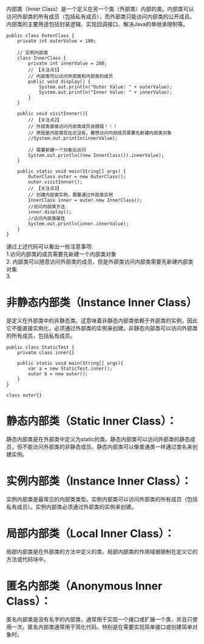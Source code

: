 内部类（Inner Class）是一个定义在另一个类（外部类）内部的类。内部类可以访问外部类的所有成员（包括私有成员），而外部类只能访问内部类的公开成员。内部类的主要用途包括封装逻辑、实现回调接口、解决Java的单继承限制等。</br>

```
public class OuterClass {  
    private int outerValue = 100;  
  
    // 实例内部类  
    class InnerClass {  
        private int innerValue = 200;  
        // 【关注点1】
        // 内部类可以访问外部类和内部类的成员
        public void display() {  
            System.out.println("Outer Value: " + outerValue);  
            System.out.println("Inner Value: " + innerValue);  
        }  
    }

    public void visitInnner(){
        // 【关注点2】
        // 外部类直接访问内部类成员会报错！！！
        // 原因是内部类现在还没有，要想访问内部成员需要先新建内部类对象
        //System.out.println(innerValue);
        
        // 需要新建一个对象后访问
        System.out.println((new InnerClass()).innerValue);
    }
  
    public static void main(String[] args) {  
        OuterClass outer = new OuterClass();
        outer.visitInnner();
        // 【关注点3】
        // 创建内部类实例，需要通过外部类实例  
        InnerClass inner = outer.new InnerClass();
        //访问内部类方法
        inner.display();
        //访问内部类属性
        System.out.println(inner.innerValue);
    }  
}
```

通过上述代码可以看出一些注意事项:</br>
1.访问内部类的成员需要先新建一个内部类对象 </br>
2. 内部类可以随意访问外部类的成员，但是外部类访问内部类需要先新建内部类对象</br>
3. </br>

<h1>非静态内部类（Instance Inner Class）</h1>
是定义在外部类中的非静态类。这意味着非静态内部类依赖于外部类的实例，因此它不能直接实例化，必须通过外部类的实例来创建。非静态内部类可以访问外部类的所有成员，包括私有成员。</br>

```
public class StaticTest {
    private class inner{}

    public static void main(String[] args){
        var a = new StaticTest.inner();
        outer b = new outer();
    }
}

class outer{}
```


<h1>静态内部类（Static Inner Class）：</h1>
静态内部类是在外部类中定义为static的类。静态内部类可以访问外部类的静态成员，但不能访问外部类的非静态成员。静态内部类可以像普通类一样通过类名来创建实例。</br>

<h1>实例内部类（Instance Inner Class）：</h1>
实例内部类是最常见的内部类类型。实例内部类可以访问外部类的所有成员（包括私有成员）。实例内部类必须通过外部类的实例来创建。</br>

<h1>局部内部类（Local Inner Class）：</h1>
局部内部类是在外部类的方法中定义的类。局部内部类的作用域被限制在定义它的方法或代码块中。</br>

<h1>匿名内部类（Anonymous Inner Class）：</h1>
匿名内部类是没有名字的内部类，通常用于实现一个接口或扩展一个类，并且只使用一次。匿名内部类通常用于简化代码，特别是在需要实现简单接口或创建简单对象时。</br>
